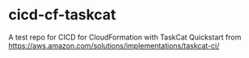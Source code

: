# cicd-cf-taskcat

A test repo for CICD for CloudFormation with TaskCat Quickstart from https://aws.amazon.com/solutions/implementations/taskcat-ci/
